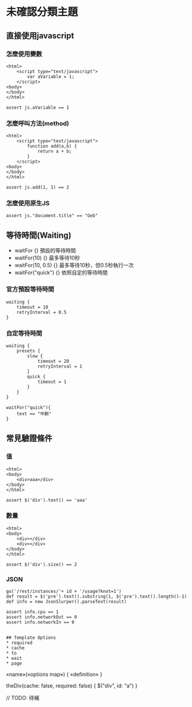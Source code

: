 # 未確認分類主題 #

## 直接使用javascript

### 怎麼使用變數

```
<html>
    <script type="text/javascript">
        var aVariable = 1;
    </script>
<body>
</body>
</html>
```

```
assert js.aVariable == 1
```
### 怎麼呼叫方法(method)
```
<html>
    <script type="text/javascript">
        function add(a,b) {
            return a + b;
        }
    </script>
<body>
</body>
</html>
```

```
assert js.add(1, 1) == 2

```

### 怎麼使用原生JS

```
assert js."document.title" == "Geb"
```

## 等待時間(Waiting)
* waitFor {} 預設的等待時間
* waitFor(10) {} 最多等待10秒
* waitFor(10, 0.5) {} 最多等待10秒，但0.5秒執行一次
* waitFor("quick") {} 依照自定的等待時間

### 官方預設等待時間

```
waiting {
    timeout = 10
    retryInterval = 0.5
}
```
### 自定等待時間

```
waiting {
    presets {
        slow {
            timeout = 20
            retryInterval = 1
        }
        quick {
            timeout = 1
        }
    }
}
```

```
waitFor("quick"){
	text == "中斷"
}
```

## 常見驗證條件

### 值
```
<html>
<body>
	<div>aaa</div>
</body>
</html>

assert $('div').text() == 'aaa'
```

### 數量
```
<html>
<body>
	<div></div>
	<div></div>
</body>
</html>

assert $('div').size() == 2
```

### JSON

```
go('/rest/instances/'+ id + '/usage?knot=1')
def result = $('pre').text().substring(1, $('pre').text().length()-1)
def info = new JsonSlurper().parseText(result)

assert info.cpu == 1
assert info.networkOut == 0
assert info.networkIn == 0


## Template Options
* required
* cache
* to
* wait
* page

```
«name»(«options map») { «definition» }

theDiv(cache: false, required: false) { $("div", id: "a") }

// TODO: 待補